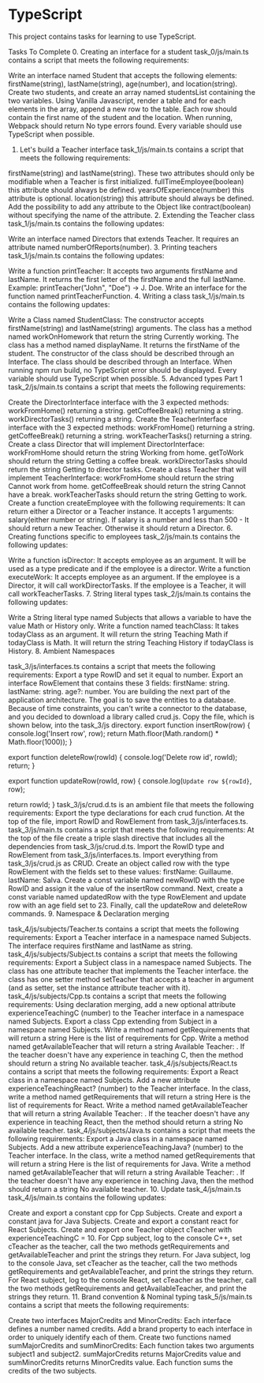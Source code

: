 <h1>TypeScript</h1>
This project contains tasks for learning to use TypeScript.

Tasks To Complete
 0. Creating an interface for a student
task_0/js/main.ts contains a script that meets the following requirements:

Write an interface named Student that accepts the following elements: firstName(string), lastName(string), age(number), and location(string).
Create two students, and create an array named studentsList containing the two variables.
Using Vanilla Javascript, render a table and for each elements in the array, append a new row to the table.
Each row should contain the first name of the student and the location.
When running, Webpack should return No type errors found.
Every variable should use TypeScript when possible.
 1. Let's build a Teacher interface
task_1/js/main.ts contains a script that meets the following requirements:

firstName(string) and lastName(string). These two attributes should only be modifiable when a Teacher is first initialized.
fullTimeEmployee(boolean) this attribute should always be defined.
yearsOfExperience(number) this attribute is optional.
location(string) this attribute should always be defined.
Add the possibility to add any attribute to the Object like contract(boolean) without specifying the name of the attribute.
 2. Extending the Teacher class
task_1/js/main.ts contains the following updates:

Write an interface named Directors that extends Teacher. It requires an attribute named numberOfReports(number).
 3. Printing teachers
task_1/js/main.ts contains the following updates:

Write a function printTeacher:
It accepts two arguments firstName and lastName.
It returns the first letter of the firstName and the full lastName.
Example: printTeacher("John", "Doe") -> J. Doe.
Write an interface for the function named printTeacherFunction.
 4. Writing a class
task_1/js/main.ts contains the following updates:

Write a Class named StudentClass:
The constructor accepts firstName(string) and lastName(string) arguments.
The class has a method named workOnHomework that return the string Currently working.
The class has a method named displayName. It returns the firstName of the student.
The constructor of the class should be described through an Interface.
The class should be described through an Interface.
When running npm run build, no TypeScript error should be displayed.
Every variable should use TypeScript when possible.
 5. Advanced types Part 1
task_2/js/main.ts contains a script that meets the following requirements:

Create the DirectorInterface interface with the 3 expected methods:
workFromHome() returning a string.
getCoffeeBreak() returning a string.
workDirectorTasks() returning a string.
Create the TeacherInterface interface with the 3 expected methods:
workFromHome() returning a string.
getCoffeeBreak() returning a string.
workTeacherTasks() returning a string.
Create a class Director that will implement DirectorInterface:
workFromHome should return the string Working from home.
getToWork should return the string Getting a coffee break.
workDirectorTasks should return the string Getting to director tasks.
Create a class Teacher that will implement TeacherInterface:
workFromHome should return the string Cannot work from home.
getCoffeeBreak should return the string Cannot have a break.
workTeacherTasks should return the string Getting to work.
Create a function createEmployee with the following requirements:
It can return either a Director or a Teacher instance.
It accepts 1 arguments:
salary(either number or string).
If salary is a number and less than 500 - It should return a new Teacher. Otherwise it should return a Director.
 6. Creating functions specific to employees
task_2/js/main.ts contains the following updates:

Write a function isDirector:
It accepts employee as an argument.
It will be used as a type predicate and if the employee is a director.
Write a function executeWork:
It accepts employee as an argument.
If the employee is a Director, it will call workDirectorTasks.
If the employee is a Teacher, it will call workTeacherTasks.
 7. String literal types
task_2/js/main.ts contains the following updates:

Write a String literal type named Subjects that allows a variable to have the value Math or History only.
Write a function named teachClass:
It takes todayClass as an argument.
It will return the string Teaching Math if todayClass is Math.
It will return the string Teaching History if todayClass is History.
 8. Ambient Namespaces

task_3/js/interfaces.ts contains a script that meets the following requirements:
Export a type RowID and set it equal to number.
Export an interface RowElement that contains these 3 fields:
firstName: string.
lastName: string.
age?: number.
You are building the next part of the application architecture. The goal is to save the entities to a database. Because of time constraints, you can't write a connector to the database, and you decided to download a library called crud.js. Copy the file, which is shown below, into the task_3/js directory.
export function insertRow(row) {
  console.log('Insert row', row);
  return Math.floor(Math.random() * Math.floor(1000));
}

export function deleteRow(rowId) {
  console.log('Delete row id', rowId);
  return;
}

export function updateRow(rowId, row) {
  console.log(`Update row ${rowId}`, row);

  return rowId;
}
task_3/js/crud.d.ts is an ambient file that meets the following requirements:
Export the type declarations for each crud function.
At the top of the file, import RowID and RowElement from task_3/js/interfaces.ts.
task_3/js/main.ts contains a script that meets the following requirements:
At the top of the file create a triple slash directive that includes all the dependencies from task_3/js/crud.d.ts.
Import the RowID type and RowElement from task_3/js/interfaces.ts.
Import everything from task_3/js/crud.js as CRUD.
Create an object called row with the type RowElement with the fields set to these values:
firstName: Guillaume.
lastName: Salva.
Create a const variable named newRowID with the type RowID and assign it the value of the insertRow command.
Next, create a const variable named updatedRow with the type RowElement and update row with an age field set to 23.
Finally, call the updateRow and deleteRow commands.
 9. Namespace & Declaration merging

task_4/js/subjects/Teacher.ts contains a script that meets the following requirements:
Export a Teacher interface in a namespace named Subjects.
The interface requires firstName and lastName as string.
task_4/js/subjects/Subject.ts contains a script that meets the following requirements:
Export a Subject class in a namespace named Subjects.
The class has one attribute teacher that implements the Teacher interface.
the class has one setter method setTeacher that accepts a teacher in argument (and as setter, set the instance attribute teacher with it).
task_4/js/subjects/Cpp.ts contains a script that meets the following requirements:
Using declaration merging, add a new optional attribute experienceTeachingC (number) to the Teacher interface in a namespace named Subjects.
Export a class Cpp extending from Subject in a namespace named Subjects.
Write a method named getRequirements that will return a string Here is the list of requirements for Cpp.
Write a method named getAvailableTeacher that will return a string Available Teacher: <first name of teacher>.
If the teacher doesn't have any experience in teaching C, then the method should return a string No available teacher.
task_4/js/subjects/React.ts contains a script that meets the following requirements:
Export a React class in a namespace named Subjects.
Add a new attribute experienceTeachingReact? (number) to the Teacher interface.
In the class, write a method named getRequirements that will return a string Here is the list of requirements for React.
Write a method named getAvailableTeacher that will return a string Available Teacher: <first name of teacher>.
If the teacher doesn't have any experience in teaching React, then the method should return a string No available teacher.
task_4/js/subjects/Java.ts contains a script that meets the following requirements:
Export a Java class in a namespace named Subjects.
Add a new attribute experienceTeachingJava? (number) to the Teacher interface.
In the class, write a method named getRequirements that will return a string Here is the list of requirements for Java.
Write a method named getAvailableTeacher that will return a string Available Teacher: <first name of teacher>.
If the teacher doesn't have any experience in teaching Java, then the method should return a string No available teacher.
 10. Update task_4/js/main.ts
task_4/js/main.ts contains the following updates:

Create and export a constant cpp for Cpp Subjects.
Create and export a constant java for Java Subjects.
Create and export a constant react for React Subjects.
Create and export one Teacher object cTeacher with experienceTeachingC = 10.
For Cpp subject, log to the console C++, set cTeacher as the teacher, call the two methods getRequirements and getAvailableTeacher and print the strings they return.
For Java subject, log to the console Java, set cTeacher as the teacher, call the two methods getRequirements and getAvailableTeacher, and print the strings they return.
For React subject, log to the console React, set cTeacher as the teacher, call the two methods getRequirements and getAvailableTeacher, and print the strings they return.
 11. Brand convention & Nominal typing
task_5/js/main.ts contains a script that meets the following requirements:

Create two interfaces MajorCredits and MinorCredits:
Each interface defines a number named credits.
Add a brand property to each interface in order to uniquely identify each of them.
Create two functions named sumMajorCredits and sumMinorCredits:
Each function takes two arguments subject1 and subject2.
sumMajorCredits returns MajorCredits value and sumMinorCredits returns MinorCredits value.
Each function sums the credits of the two subjects.
